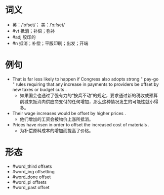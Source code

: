 # 词义
- 英：/ˈɒfset/； 美：/ˈɔːfset/
- #vt 抵消；补偿；弥补
- #adj 胶印的
- #n 抵消；补偿；平版印刷；出发；开端
# 例句
- That is far less likely to happen if Congress also adopts strong " pay-go " rules requiring that any increase in payments to providers be offset by new taxes or budget cuts .
	- 如果国会也通过了强有力的“按兵不动”的规定，要求通过新的税收或预算削减来抵消向供应商支付的任何增加，那么这种情况发生的可能性就小得多。
- Their wage increases would be offset by higher prices .
	- 他们增加的工资会被物价上涨所抵消。
- Prices have risen in order to offset the increased cost of materials .
	- 为补偿原料成本的增加而提高了价格。
# 形态
- #word_third offsets
- #word_ing offsetting
- #word_done offset
- #word_pl offsets
- #word_past offset
